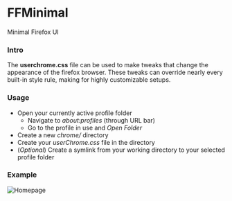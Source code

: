 # FFMinimal
Minimal Firefox UI

### Intro
The **userchrome.css** file can be used to make tweaks that change the appearance of the firefox browser. These tweaks can override nearly every built-in style rule, making for highly customizable setups.

### Usage
* Open your currently active profile folder
  * Navigate to *about:profiles* (through URL bar)
  * Go to the profile in use and *Open Folder*
* Create a new *chrome/* directory
* Create your *userChrome.css* file in the directory
* (*Optional*) Create a symlink from your working directory to your selected profile folder

### Example
![Homepage](https://i.imgur.com/Xjt7t8c.png)
